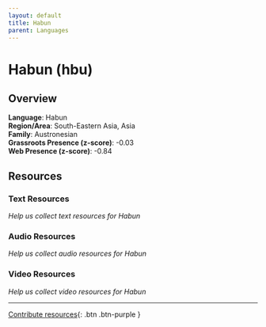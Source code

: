```yaml
---
layout: default
title: Habun
parent: Languages
---
```


# Habun (hbu)

## Overview

**Language**: Habun  
**Region/Area**: South-Eastern Asia, Asia  
**Family**: Austronesian  
**Grassroots Presence (z-score)**: -0.03  
**Web Presence (z-score)**: -0.84  

## Resources

### Text Resources
*Help us collect text resources for Habun*

### Audio Resources
*Help us collect audio resources for Habun*

### Video Resources
*Help us collect video resources for Habun*

---

[Contribute resources](https://forms.office.com/e/1SfLJx3u1r){: .btn .btn-purple }
